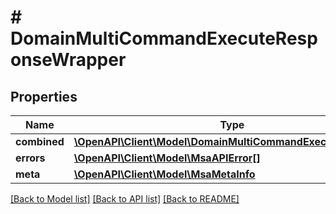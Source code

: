 # # DomainMultiCommandExecuteResponseWrapper

## Properties

Name | Type | Description | Notes
------------ | ------------- | ------------- | -------------
**combined** | [**\OpenAPI\Client\Model\DomainMultiCommandExecuteResponse**](DomainMultiCommandExecuteResponse.md) |  |
**errors** | [**\OpenAPI\Client\Model\MsaAPIError[]**](MsaAPIError.md) |  |
**meta** | [**\OpenAPI\Client\Model\MsaMetaInfo**](MsaMetaInfo.md) |  |

[[Back to Model list]](../../README.md#models) [[Back to API list]](../../README.md#endpoints) [[Back to README]](../../README.md)
